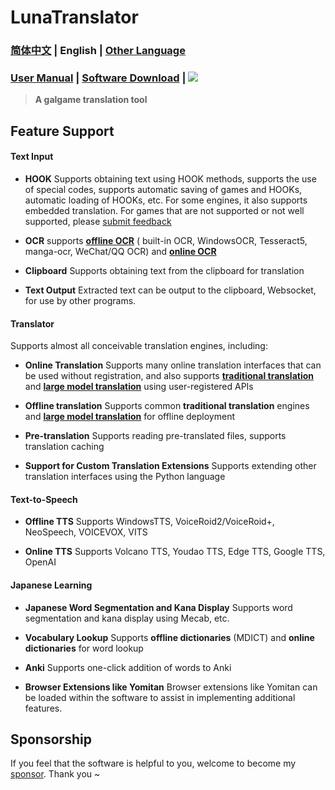 # LunaTranslator

### [简体中文](README.md) | English | [Other Language](otherlang.md) 

### [User Manual](https://docs.lunatranslator.org/) | [Software Download](https://docs.lunatranslator.org/README.html) | [![](https://img.shields.io/discord/1262692128031772733?label=Discord&logo=discord&color=FF007C&style=for-the-badge)](https://discord.com/invite/ErtDwVeAbB)


> **A galgame translation tool**

## Feature Support

#### Text Input

- **HOOK** Supports obtaining text using HOOK methods, supports the use of special codes, supports automatic saving of games and HOOKs, automatic loading of HOOKs, etc. For some engines, it also supports embedded translation. For games that are not supported or not well supported, please [submit feedback](https://github.com/HIllya51/LunaTranslator/issues/new?assignees=&labels=enhancement&projects=&template=01_game_request.yaml) 

- **OCR** supports **[offline OCR](https://docs.lunatranslator.org/useapis/ocrapi.html)** ( built-in OCR, WindowsOCR, Tesseract5, manga-ocr, WeChat/QQ OCR) and **[online OCR](https://docs.lunatranslator.org/useapis/ocrapi.html)**

- **Clipboard** Supports obtaining text from the clipboard for translation

- **Text Output** Extracted text can be output to the clipboard, Websocket, for use by other programs.

#### Translator

Supports almost all conceivable translation engines, including:

- **Online Translation** Supports many online translation interfaces that can be used without registration, and also supports **[traditional translation](https://docs.lunatranslator.org/useapis/tsapi.html)** and **[large model translation](https://docs.lunatranslator.org/guochandamoxing.html)** using user-registered APIs

- **Offline translation** Supports common **traditional translation** engines and **[large model translation](https://docs.lunatranslator.org/offlinellm.html)** for offline deployment

- **Pre-translation** Supports reading pre-translated files, supports translation caching

- **Support for Custom Translation Extensions** Supports extending other translation interfaces using the Python language

#### Text-to-Speech

- **Offline TTS** Supports WindowsTTS, VoiceRoid2/VoiceRoid+, NeoSpeech, VOICEVOX, VITS

- **Online TTS** Supports Volcano TTS, Youdao TTS, Edge TTS, Google TTS, OpenAI

#### Japanese Learning

- **Japanese Word Segmentation and Kana Display** Supports word segmentation and kana display using Mecab, etc.

- **Vocabulary Lookup** Supports **offline dictionaries** (MDICT) and **online dictionaries** for word lookup

- **Anki** Supports one-click addition of words to Anki

- **Browser Extensions like Yomitan** Browser extensions like Yomitan can be loaded within the software to assist in implementing additional features.

## Sponsorship
 
If you feel that the software is helpful to you, welcome to become my [sponsor](https://patreon.com/HIllya51). Thank you ~ 
